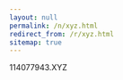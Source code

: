 ```yaml
---
layout: null
permalink: /n/xyz.html
redirect_from: /r/xyz.html
sitemap: true
---
```


114077943.XYZ
